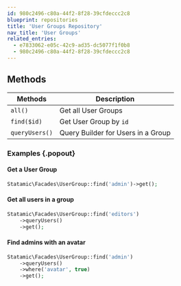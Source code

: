 ```yaml
---
id: 980c2496-c80a-44f2-8f28-39cfdeccc2c8
blueprint: repositories
title: 'User Groups Repository'
nav_title: 'User Groups'
related_entries:
  - e7833062-e05c-42c9-ad35-dc5077f1f0b8
  - 980c2496-c80a-44f2-8f28-39cfdeccc2c8
---
```

## Methods

| Methods | Description |
| ------- | ----------- |
| `all()` | Get all User Groups |
| `find($id)` | Get User Group by `id` |
| `queryUsers()` | Query Builder for Users in a Group |

### Examples {.popout}

#### Get a User Group

``` php
Statamic\Facades\UserGroup::find('admin')->get();
```

#### Get all users in a group

``` php
Statamic\Facades\UserGroup::find('editors')
    ->queryUsers()
    ->get();
```

#### Find admins with an avatar
``` php
Statamic\Facades\UserGroup::find('admin')
    ->queryUsers()
    ->where('avatar', true)
    ->get();
```
